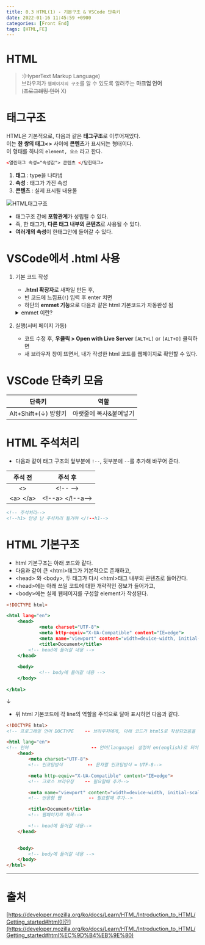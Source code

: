 ```yaml
---
title: 0.3 HTML(1) - 기본구조 & VSCode 단축키
date: 2022-01-16 11:45:59 +0900
categories: [Front End]
tags: [HTML,FE]
---
```


# HTML
>:(HyperText Markup Language)   
브라우저가 `웹페이지의 구조`를 알 수 있도록 알려주는 **마크업 언어**   
(~~프로그래밍 언어~~ X)   
   
   
# 태그구조
 HTML은 기본적으로, 다음과 같은 **태그구조**로 이루어져있다.   
 이는 **한 쌍의 태그<>** 사이에 **콘텐츠**가 표시되는 형태이다.      
이 형태를 하나의 `element, 요소` 라고 한다.     
```html
<열린태그 속성="속성값"> 콘텐츠 </닫힌태그>
```
1. **태그** : type을 나타냄
2. **속성** : 태그가 가진 속성 
3. **콘텐츠** : 실제 표시될 내용물 

![HTML태그구조](https://user-images.githubusercontent.com/67628725/177358509-a392a611-a940-4fee-9aa0-1cf1e1129331.png)
- 태그구조 간에 **포함관계**가 성립될 수 있다. 
- 즉, 한 태그가, **다른 태그 내부의 콘텐츠**로 사용될 수 있다.
- **여러개의 속성**이 한태그안에 들어갈 수 있다. 

# VSCode에서 .html 사용
1. 기본 코드 작성
    - **.html 확장자**로 새파일 만든 후,
    - 빈 코드에 느낌표(`!`) 입력 후 enter 치면
    - 하단의 **emmet 기능**으로 다음과 같은 html 기본코드가 자동완성 됨
    <details>
    <summary>emmet 이란?</summary>

    html 자동완성 기능 플러그인
    </details>
    
2. 실행(서버 페이지 가동)
    - 코드 수정 후, **우클릭 > Open with Live Server** `[ALT+L]` or `[ALT+O]` 클릭하면
    - 새 브라우저 창이 뜨면서, 내가 작성한 html 코드를 웹페이지로 확인할 수 있다. 
  
# VSCode 단축키 모음

| 단축키| 역할|
|---|---|
|Alt+Shift+(↓) 방향키|아랫줄에 복사&붙여넣기|


# HTML 주석처리
- 다음과 같이 태그 구조의 앞부분에 `!--`, 뒷부분에 `--`를 추가해 바꾸어 준다.

|주석 전|주석 후|
|:---:|:---:|
|\<>|\<!-- -->|
|\<a> \</a>|\<!--a> \</!--a-->|


```HTML:주석처리.html
<!-- 주석처리-->
<!--h1> 안녕 난 주석처리 될거야 </!--h1-->
```
      
# HTML 기본구조
- html 기본구조는 아래 코드와 같다. 
- 다음과 같이 큰 \<html>태그가 기본적으로 존재하고,
- \<head> 와 \<body>, 두 태그가 다시 \<html>태그 내부의 콘텐츠로 들어간다.
- \<head>에는 아래 쓰일 코드에 대한 개략적인 정보가 들어가고,
- \<body>에는 실제 웹페이지를 구성할 element가 작성된다.   

```HTML:skeleton.html
<!DOCTYPE html>

<html lang="en">
	<head>
    		<meta charset="UTF-8">
    		<meta http-equiv="X-UA-Compatible" content="IE=edge">
    		<meta name="viewport" content="width=device-width, initial-scale=1.0">
    		<title>Document</title>   
        <!-- head에 들어갈 내용 -->            
	</head>
  
	<body>
    		<!-- body에 들어갈 내용 -->    
	</body>
    
</html> 
```

  
↓
- 위 html 기본코드에 각 line의 역할을 주석으로 달아 표시하면 다음과 같다.

```HTML
<!DOCTYPE html>
<!-- 프로그래밍 언어 DOCTYPE    -- 브라우저에게, 아래 코드가 html5로 작성되었음을 알려줌-->

<html lang="en">
<!-- 언어                       -- 언어(language) 설정이 en(english)로 되어있음-->
    <head>
        <meta charset="UTF-8">
        <!-- 인코딩방식         -- 문자열 인코딩방식 = UTF-8-->

        <meta http-equiv="X-UA-Compatible" content="IE=edge">
        <!-- 크로스 브라우징    -- 필요할때 추가-->

        <meta name="viewport" content="width=device-width, initial-scale=1.0">
        <!-- 반응형 웹          -- 필요할때 추가-->

        <title>Document</title>
        <!-- 웹페이지의 제목-->

        <!-- head에 들어갈 내용-->
    </head>

    
    <body>
        <!-- body에 들어갈 내용 -->
    </body>
</html>
``` 


   
----
# 출처

[https://developer.mozilla.org/ko/docs/Learn/HTML/Introduction_to_HTML/Getting_started#html이란](https://developer.mozilla.org/ko/docs/Learn/HTML/Introduction_to_HTML/Getting_started#html%EC%9D%B4%EB%9E%80)
